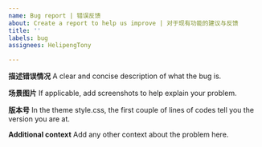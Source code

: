 ```yaml
---
name: Bug report | 错误反馈
about: Create a report to help us improve | 对于现有功能的建议与反馈
title: ''
labels: bug
assignees: HelipengTony

---
```


**描述错误情况**
A clear and concise description of what the bug is.

**场景图片**
If applicable, add screenshots to help explain your problem.

**版本号**
In the theme style.css, the first couple of lines of codes tell you the version you are at.

**Additional context**
Add any other context about the problem here.
